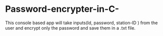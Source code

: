 # Password-encrypter-in-C-
This console based app will take inputs(Id, password, station-ID ) from the user and encrypt only the password and save them in a .txt file.
